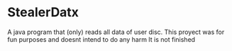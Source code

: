 # StealerDatx
A java program that (only) reads all data of user disc.
This proyect was for fun purposes and doesnt intend to do any harm
It is not finished
